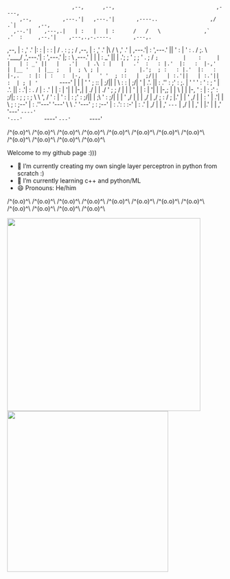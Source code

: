 <!--### Helllo there 👋
-->
                         ,--,      ,--,                                 ,----,                                           
        ,--,          ,---.'|   ,---.'|       ,----..                 ,/   .`|       ,--,                                
      ,--.'|    ,---,.|   | :   |   | :      /   /   \              ,`   .'  :     ,--.'|    ,---,.,-.----.       ,---,. 
   ,--,  | :  ,'  .' |:   : |   :   : |     /   .     :           ;    ;     /  ,--,  | :  ,'  .' |\    /  \    ,'  .' | 
,---.'|  : ',---.'   ||   ' :   |   ' :    .   /   ;.  \        .'___,/    ,',---.'|  : ',---.'   |;   :    \ ,---.'   | 
|   | : _' ||   |   .';   ; '   ;   ; '   .   ;   /  ` ;        |    :     | |   | : _' ||   |   .'|   | .\ : |   |   .' 
:   : |.'  |:   :  |-,'   | |__ '   | |__ ;   |  ; \ ; |        ;    |.';  ; :   : |.'  |:   :  |-,.   : |: | :   :  |-, 
|   ' '  ; ::   |  ;/||   | :.'||   | :.'||   :  | ; | '        `----'  |  | |   ' '  ; ::   |  ;/||   |  \ : :   |  ;/| 
'   |  .'. ||   :   .''   :    ;'   :    ;.   |  ' ' ' :            '   :  ; '   |  .'. ||   :   .'|   : .  / |   :   .' 
|   | :  | '|   |  |-,|   |  ./ |   |  ./ '   ;  \; /  |            |   |  ' |   | :  | '|   |  |-,;   | |  \ |   |  |-, 
'   : |  : ;'   :  ;/|;   : ;   ;   : ;    \   \  ',  /             '   :  | '   : |  : ;'   :  ;/||   | ;\  \'   :  ;/| 
|   | '  ,/ |   |    \|   ,/    |   ,/      ;   :    /              ;   |.'  |   | '  ,/ |   |    \:   ' | \.'|   |    \ 
;   : ;--'  |   :   .''---'     '---'        \   \ .'               '---'    ;   : ;--'  |   :   .':   : :-'  |   :   .' 
|   ,/      |   | ,'                          `---`                          |   ,/      |   | ,'  |   |.'    |   | ,'   
'---'       `----'                                                           '---'       `----'    `---'      `----'     
                                                                                                                        

/^(o.o)^\ /^(o.o)^\ /^(o.o)^\ /^(o.o)^\ /^(o.o)^\ /^(o.o)^\ /^(o.o)^\ /^(o.o)^\ /^(o.o)^\ /^(o.o)^\ /^(o.o)^\ /^(o.o)^\

Welcome to my github page :)))

- 🔭 I’m currently creating my own single layer perceptron in python from scratch :)
- 🌱 I’m currently learning c++ and python/ML
- 😄 Pronouns: He/him

/^(o.o)^\ /^(o.o)^\ /^(o.o)^\ /^(o.o)^\ /^(o.o)^\ /^(o.o)^\ /^(o.o)^\ /^(o.o)^\ /^(o.o)^\ /^(o.o)^\ /^(o.o)^\ /^(o.o)^\

<img src="https://github-readme-stats.vercel.app/api?username=Elucide&show_icons=true&theme=gotham&?count_private=true&include_all_commits=true" length="100" width="450"> 
<img src="https://github-readme-stats.vercel.app/api/top-langs/?username=Elucide&layout=compact&theme=gotham" length="100" width="375">



<!--
**Elucide/Elucide** is a ✨ _special_ ✨ repository because its `README.md` (this file) appears on your GitHub profile.

Here are some ideas to get you started:


- 👯 I’m looking to collaborate on ...
- 🤔 I’m looking for help with ...
- 💬 Ask me about ...
- 📫 How to reach me: ...
- 😄 Pronouns: ...
- ⚡ Fun fact: ...
-->
